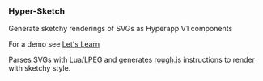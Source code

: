 ### Hyper-Sketch

Generate sketchy renderings of SVGs as Hyperapp V1 components

For a demo see [Let's Learn](https://github.com/ryanford-frontend/lets-learn)

Parses SVGs with Lua/[LPEG](http://www.inf.puc-rio.br/~roberto/lpeg/) and generates [rough.js](https://github.com/fskpf/svg2roughjs) instructions to render with sketchy style.
